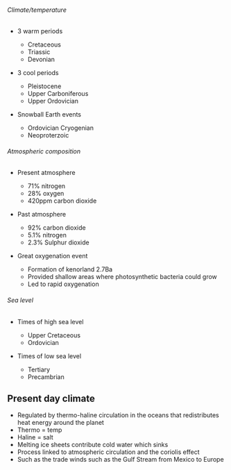 ###### Climate/temperature
- 3 warm periods
    - Cretaceous
    - Triassic
    - Devonian

- 3 cool periods
    - Pleistocene
    - Upper Carboniferous
    - Upper Ordovician

- Snowball Earth events
    - Ordovician Cryogenian
    - Neoproterzoic

###### Atmospheric composition
- Present atmosphere
    - 71% nitrogen
    - 28% oxygen
    - 420ppm carbon dioxide

- Past atmosphere
    - 92% carbon dioxide
    - 5.1% nitrogen
    - 2.3% Sulphur dioxide

- Great oxygenation event
    - Formation of kenorland 2.7Ba
    - Provided shallow areas where photosynthetic bacteria could grow
    - Led to rapid oxygenation

###### Sea level
- Times of high sea level
    - Upper Cretaceous
    - Ordovician

- Times of low sea level
    - Tertiary
    - Precambrian

## Present day climate
- Regulated by thermo-haline circulation in the oceans that redistributes heat energy around the planet
- Thermo = temp
- Haline = salt
- Melting ice sheets contribute cold water which sinks
- Process linked to atmospheric circulation and the coriolis effect
- Such as the trade winds such as the Gulf Stream from Mexico to Europe


